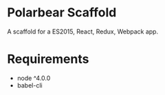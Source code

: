 # Polarbear Scaffold

A scaffold for a ES2015, React, Redux, Webpack app.

# Requirements

* node ^4.0.0
* babel-cli
